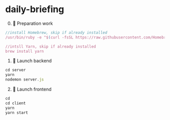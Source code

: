 # daily-briefing

0. :dash: Preparation work

```javascript
//install Homebrew, skip if already installed
/usr/bin/ruby -e "$(curl -fsSL https://raw.githubusercontent.com/Homebrew/install/master/install)"

//intsll Yarn, skip if already installed
brew install yarn
```

1. :rocket: Launch backend

```javascript
cd server
yarn
nodemon server.js
```

2. :metal: Launch frontend

```javascript
cd
cd client
yarn
yarn start
```
